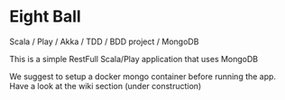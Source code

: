 # Eight Ball
Scala / Play / Akka / TDD / BDD project / MongoDB

This is a simple RestFull Scala/Play application that uses MongoDB

We suggest to setup a docker mongo container before running the app.
Have a look at the wiki section (under construction)




